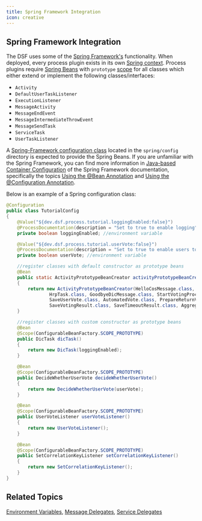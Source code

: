 ```yaml
---
title: Spring Framework Integration
icon: creative
---
```


## Spring Framework Integration

The DSF uses some of the [Spring Framework's](https://spring.io/projects/spring-framework) functionality. When deployed, every process plugin exists in its own [Spring context](https://docs.spring.io/spring-framework/reference/core/beans/introduction.html). Process plugins require [Spring Beans](https://docs.spring.io/spring-framework/reference/core/beans/definition.html) with `prototype` [scope](https://docs.spring.io/spring-framework/reference/core/beans/factory-scopes.html) for all classes which either extend or implement the following classes/interfaces:
- `Activity`
- `DefaultUserTaskListener`
- `ExecutionListener`
- `MessageActivity`
- `MessageEndEvent`
- `MessageIntermediateThrowEvent`
- `MessageSendTask`
- `ServiceTask`
- `UserTaskListener`

A [Spring-Framework configuration class](https://docs.spring.io/spring-framework/docs/current/reference/html/core.html#beans-java-basic-concepts) located in the `spring/config` directory is expected to provide the Spring Beans. If you are unfamiliar with the Spring Framework, you can find more information in [Java-based Container Configuration](https://docs.spring.io/spring-framework/reference/core/beans/java.html) of the Spring Framework documentation, specifically the topics [Using the @Bean Annotation](https://docs.spring.io/spring-framework/reference/core/beans/java/bean-annotation.html) and [Using the @Configuration Annotation](https://docs.spring.io/spring-framework/reference/core/beans/java/configuration-annotation.html).

Below is an example of a Spring configuration class:
```java
@Configuration
public class TutorialConfig
{
	@Value("${dev.dsf.process.tutorial.loggingEnabled:false}")
	@ProcessDocumentation(description = "Set to true to enable logging", required = false, processNames = PROCESS_NAME_FULL_DIC)
	private boolean loggingEnabled; //environment variable

	@Value("${dev.dsf.process.tutorial.userVote:false}")
	@ProcessDocumentation(description = "Set to true to enable users to vote", required = false, processNames = PROCESS_NAME_FULL_VOTING_PROCESS)
	private boolean userVote; //environment variable

    //register classes with default constructor as prototype beans
	@Bean
	public static ActivityPrototypeBeanCreator activityPrototypeBeanCreator()
	{
		return new ActivityPrototypeBeanCreator(HelloCosMessage.class, CosTask.class, HelloHrpMessage.class,
				HrpTask.class, GoodbyeDicMessage.class, StartVotingProcess.class, SelectTargets.class, StartVote.class,
				SaveUserVote.class, AutomatedVote.class, PrepareReturnVote.class, ReturnVote.class,
				SaveVotingResult.class, SaveTimeoutResult.class, AggregateResults.class);
	}

    //register classes with custom constructor as prototype beans
	@Bean
	@Scope(ConfigurableBeanFactory.SCOPE_PROTOTYPE)
	public DicTask dicTask()
	{
		return new DicTask(loggingEnabled);
	}

	@Bean
	@Scope(ConfigurableBeanFactory.SCOPE_PROTOTYPE)
	public DecideWhetherUserVote decideWhetherUserVote()
	{
		return new DecideWhetherUserVote(userVote);
	}

	@Bean
	@Scope(ConfigurableBeanFactory.SCOPE_PROTOTYPE)
	public UserVoteListener userVoteListener()
	{
		return new UserVoteListener();
	}

	@Bean
	@Scope(ConfigurableBeanFactory.SCOPE_PROTOTYPE)
	public SetCorrelationKeyListener setCorrelationKeyListener()
	{
		return new SetCorrelationKeyListener();
	}
}
```

## Related Topics
[Environment Variables](environment-variables.md), [Message Delegates](message-delegates.md), [Service Delegates](service-delegates.md)
